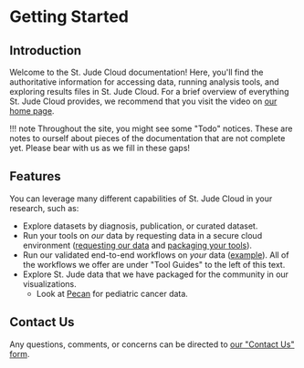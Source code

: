 # Getting Started

## Introduction

Welcome to the St. Jude Cloud documentation! Here, you'll find the
authoritative information for accessing data, running analysis tools,
and exploring results files in St. Jude Cloud. For a brief overview of
everything St. Jude Cloud provides, we recommend that you visit the video
on [our home page](https://stjude.cloud).

!!! note
    Throughout the site, you might see some "Todo" notices. These are notes
    to ourself about pieces of the documentation that are not complete yet.
    Please bear with us as we fill in these gaps!

## Features

You can leverage many different capabilities of St. Jude Cloud in your research, such as:

* Explore datasets by diagnosis, publication, or curated dataset.
* Run your tools on *our* data by requesting data in a secure cloud environment ([requesting our data](./guides/data/data-request.md) and [packaging your tools](./guides/data/run-your-tools.md)).
* Run our validated end-to-end workflows on *your* data ([example](./guides/tools/rapid-rnaseq.md)). All of the workflows we offer are under "Tool Guides" to the left of this text.
* Explore St. Jude data that we have packaged for the community in our visualizations.
    * Look at [Pecan](https://pecan.stjude.cloud) for pediatric cancer data.

## Contact Us

Any questions, comments, or concerns can be directed to [our "Contact Us" form](https://stjude.cloud/contact).
